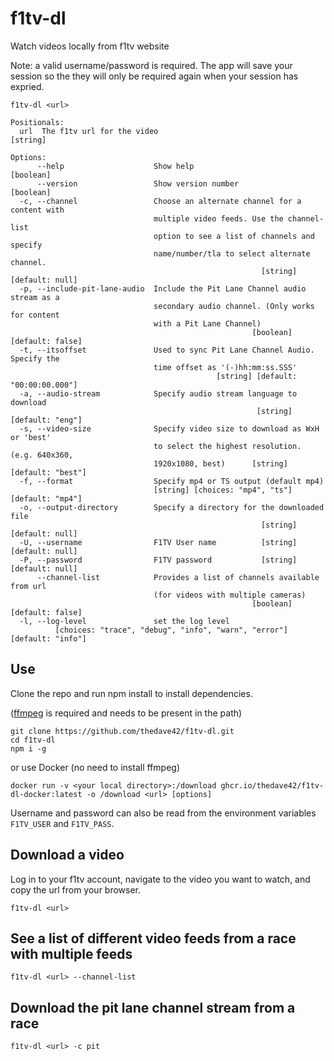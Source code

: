 # f1tv-dl

Watch videos locally from f1tv website

Note: a valid username/password is required. The app will save your session so the they will only be required again when your session has expried.

```
f1tv-dl <url>

Positionals:
  url  The f1tv url for the video                                       [string]

Options:
      --help                    Show help                              [boolean]
      --version                 Show version number                    [boolean]
  -c, --channel                 Choose an alternate channel for a content with
                                multiple video feeds. Use the channel-list
                                option to see a list of channels and specify
                                name/number/tla to select alternate channel.
                                                        [string] [default: null]
  -p, --include-pit-lane-audio  Include the Pit Lane Channel audio stream as a
                                secondary audio channel. (Only works for content
                                with a Pit Lane Channel)
                                                      [boolean] [default: false]
  -t, --itsoffset               Used to sync Pit Lane Channel Audio. Specify the
                                time offset as '(-)hh:mm:ss.SSS'
                                              [string] [default: "00:00:00.000"]
  -a, --audio-stream            Specify audio stream language to download
                                                       [string] [default: "eng"]
  -s, --video-size              Specify video size to download as WxH or 'best'
                                to select the highest resolution. (e.g. 640x360,
                                1920x1080, best)      [string] [default: "best"]
  -f, --format                  Specify mp4 or TS output (default mp4)
                                [string] [choices: "mp4", "ts"] [default: "mp4"]
  -o, --output-directory        Specify a directory for the downloaded file
                                                        [string] [default: null]
  -U, --username                F1TV User name          [string] [default: null]
  -P, --password                F1TV password           [string] [default: null]
      --channel-list            Provides a list of channels available from url
                                (for videos with multiple cameras)
                                                      [boolean] [default: false]
  -l, --log-level               set the log level
          [choices: "trace", "debug", "info", "warn", "error"] [default: "info"]
```
## Use

Clone the repo and run npm install to install dependencies.

([ffmpeg](https://www.ffmpeg.org/) is required and needs to be present in the path)

```
git clone https://github.com/thedave42/f1tv-dl.git
cd f1tv-dl
npm i -g
```

or use Docker (no need to install ffmpeg)

```
docker run -v <your local directory>:/download ghcr.io/thedave42/f1tv-dl-docker:latest -o /download <url> [options]
```

Username and password can also be read from the environment variables `F1TV_USER` and `F1TV_PASS`.

## Download a video

Log in to your f1tv account, navigate to the video you want to watch, and copy the url from your browser.

`f1tv-dl <url>`

## See a list of different video feeds from a race with multiple feeds

`f1tv-dl <url> --channel-list`

## Download the pit lane channel stream from a race

`f1tv-dl <url> -c pit`
